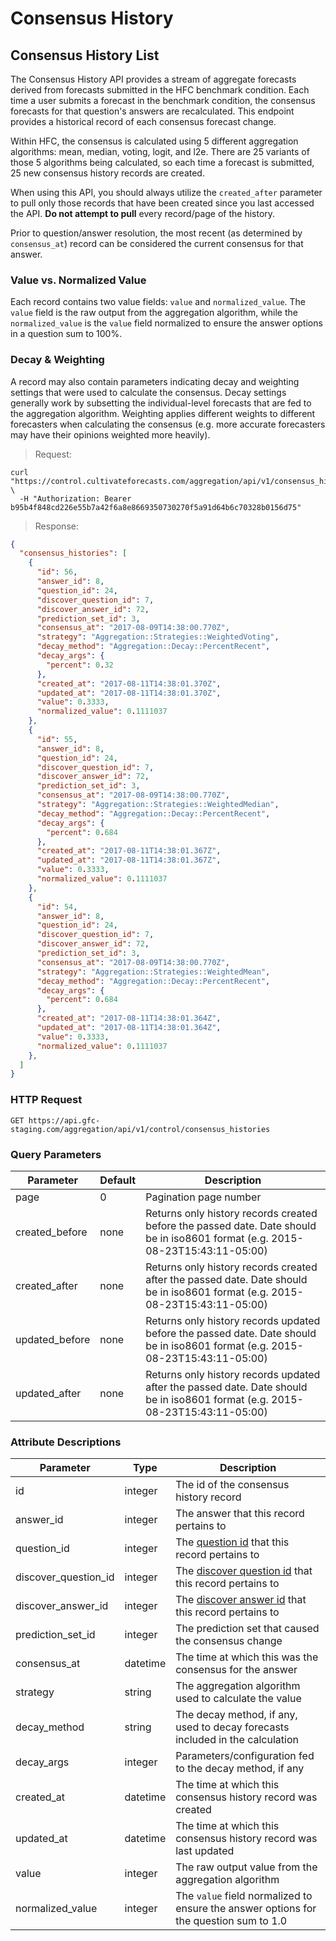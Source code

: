 # Consensus History

## Consensus History List

The Consensus History API provides a stream of aggregate forecasts derived from forecasts submitted in the HFC benchmark condition. Each time a user submits a forecast in the benchmark condition, the consensus forecasts for that question's answers are recalculated. This endpoint provides a historical record of each consensus forecast change.

Within HFC, the consensus is calculated using 5 different aggregation algorithms: mean, median, voting, logit, and l2e. There are 25 variants of those 5 algorithms being calculated, so each time a forecast is submitted, 25 new consensus history records are created.

When using this API, you should always utilize the `created_after` parameter to pull only those records that have been created since you last accessed the API. **Do not attempt to pull** every record/page of the history.

Prior to question/answer resolution, the most recent (as determined by `consensus_at`) record can be considered the current consensus for that answer.

### Value vs. Normalized Value

Each record contains two value fields: `value` and `normalized_value`. The `value` field is the raw output from the aggregation algorithm, while the `normalized_value` is the `value` field normalized to ensure the answer options in a question sum to 100%.

### Decay & Weighting

A record may also contain parameters indicating decay and weighting settings that were used to calculate the consensus. Decay settings generally work by subsetting the individual-level forecasts that are fed to the aggregation algorithm. Weighting applies different weights to different forecasters when calculating the consensus (e.g. more accurate forecasters may have their opinions weighted more heavily).


> Request:

```shell
curl "https://control.cultivateforecasts.com/aggregation/api/v1/consensus_histories" \
  -H "Authorization: Bearer b95b4f848cd226e55b7a42f6a8e8669350730270f5a91d64b6c70328b0156d75"
```

> Response:

```json
{
  "consensus_histories": [
    {
      "id": 56,
      "answer_id": 8,
      "question_id": 24,
      "discover_question_id": 7,
      "discover_answer_id": 72,
      "prediction_set_id": 3,
      "consensus_at": "2017-08-09T14:38:00.770Z",
      "strategy": "Aggregation::Strategies::WeightedVoting",
      "decay_method": "Aggregation::Decay::PercentRecent",
      "decay_args": {
        "percent": 0.32
      },
      "created_at": "2017-08-11T14:38:01.370Z",
      "updated_at": "2017-08-11T14:38:01.370Z",
      "value": 0.3333,
      "normalized_value": 0.1111037
    },
    {
      "id": 55,
      "answer_id": 8,
      "question_id": 24,
      "discover_question_id": 7,
      "discover_answer_id": 72,
      "prediction_set_id": 3,
      "consensus_at": "2017-08-09T14:38:00.770Z",
      "strategy": "Aggregation::Strategies::WeightedMedian",
      "decay_method": "Aggregation::Decay::PercentRecent",
      "decay_args": {
        "percent": 0.684
      },
      "created_at": "2017-08-11T14:38:01.367Z",
      "updated_at": "2017-08-11T14:38:01.367Z",
      "value": 0.3333,
      "normalized_value": 0.1111037
    },
    {
      "id": 54,
      "answer_id": 8,
      "question_id": 24,
      "discover_question_id": 7,
      "discover_answer_id": 72,
      "prediction_set_id": 3,
      "consensus_at": "2017-08-09T14:38:00.770Z",
      "strategy": "Aggregation::Strategies::WeightedMean",
      "decay_method": "Aggregation::Decay::PercentRecent",
      "decay_args": {
        "percent": 0.684
      },
      "created_at": "2017-08-11T14:38:01.364Z",
      "updated_at": "2017-08-11T14:38:01.364Z",
      "value": 0.3333,
      "normalized_value": 0.1111037
    },
  ]
}
```

### HTTP Request

`GET https://api.gfc-staging.com/aggregation/api/v1/control/consensus_histories`

### Query Parameters

Parameter | Default | Description
--------- | ------- | -----------
page | 0 | Pagination page number
created_before | none | Returns only history records created before the passed date. Date should be in iso8601 format (e.g. 2015-08-23T15:43:11-05:00)
created_after | none | Returns only history records created after the passed date. Date should be in iso8601 format (e.g. 2015-08-23T15:43:11-05:00)
updated_before | none | Returns only history records updated before the passed date. Date should be in iso8601 format (e.g. 2015-08-23T15:43:11-05:00)
updated_after | none | Returns only history records updated after the passed date. Date should be in iso8601 format (e.g. 2015-08-23T15:43:11-05:00)

### Attribute Descriptions

Parameter | Type | Description
--------- | ------- | -----------
id | integer | The id of the consensus history record
answer_id | integer | The answer that this record pertains to
question_id | integer | The [question id](#question-id-vs-discover-question-id) that this record pertains to
discover_question_id | integer | The [discover question id](#question-id-vs-discover-question-id) that this record pertains to
discover_answer_id | integer | The [discover answer id](#question-id-vs-discover-question-id) that this record pertains to
prediction_set_id | integer | The prediction set that caused the consensus change
consensus_at | datetime | The time at which this was the consensus for the answer
strategy | string | The aggregation algorithm used to calculate the value
decay_method | string | The decay method, if any, used to decay forecasts included in the calculation
decay_args | integer | Parameters/configuration fed to the decay method, if any
created_at | datetime | The time at which this consensus history record was created
updated_at | datetime | The time at which this consensus history record was last updated
value | integer | The raw output value from the aggregation algorithm
normalized_value | integer | The `value` field normalized to ensure the answer options for the question sum to 1.0
